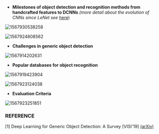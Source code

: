 - **Milestones of object detection and recognition methods from handcrafted features to DCNNs** *(more detail about the evolution of CNNs since LeNet see* [here](https://github.com/mikelu-shanghai/TypicalCNN-ModelEvolution))

![1567930538258](https://github.com/mikelu-shanghai/ObjectDetection-SummaryNotes/blob/master/images/Milestones%20of%20object%20detection%20and%20recognition.png)

![1567924808562](https://github.com/mikelu-shanghai/ObjectDetection-SummaryNotes/blob/master/images/Milestones%20in%20generic%20object%20detection.png)

-  **Challenges in generic object detection**

![1567914202631](https://github.com/mikelu-shanghai/ObjectDetection-SummaryNotes/blob/master/images/challenges%20in%20generic%20object%20detection.png)

- **Popular databases for object recognition**

![1567919423904](https://github.com/mikelu-shanghai/ObjectDetection-SummaryNotes/blob/master/images/Popular%20databases%20for%20object%20recognition.png)

![1567923124038](https://github.com/mikelu-shanghai/ObjectDetection-SummaryNotes/blob/master/images/Statistics%20of%20commonly%20used%20object%20detection%20dataset.png)

- **Evaluation Criteria**

![1567923251851](https://github.com/mikelu-shanghai/ObjectDetection-SummaryNotes/blob/master/images/Summary%20of%20commonly%20used%20metrics%20for%20evaluating%20object%20detectors.png)







###  REFERENCE

[1] Deep Learning for Generic Object Detection: A Survey [VISI'19]  [(arXiv)](https://arxiv.org/abs/1809.02165)

